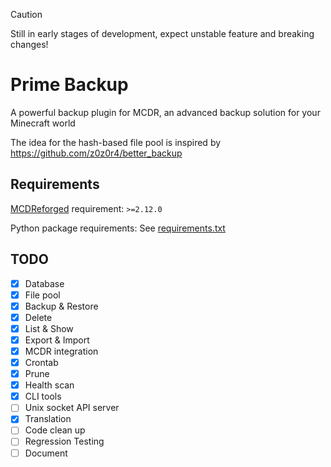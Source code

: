 > [!CAUTION]
> Still in early stages of development, expect unstable feature and breaking changes!

# Prime Backup

A powerful backup plugin for MCDR, an advanced backup solution for your Minecraft world

The idea for the hash-based file pool is inspired by https://github.com/z0z0r4/better_backup

## Requirements

[MCDReforged](https://github.com/Fallen-Breath/MCDReforged) requirement: `>=2.12.0`

Python package requirements: See [requirements.txt](requirements.txt)

## TODO

- [x] Database
- [x] File pool
- [x] Backup & Restore
- [x] Delete
- [x] List & Show
- [x] Export & Import
- [x] MCDR integration
- [x] Crontab
- [x] Prune
- [x] Health scan
- [x] CLI tools
- [ ] Unix socket API server
- [x] Translation
- [ ] Code clean up
- [ ] Regression Testing
- [ ] Document
